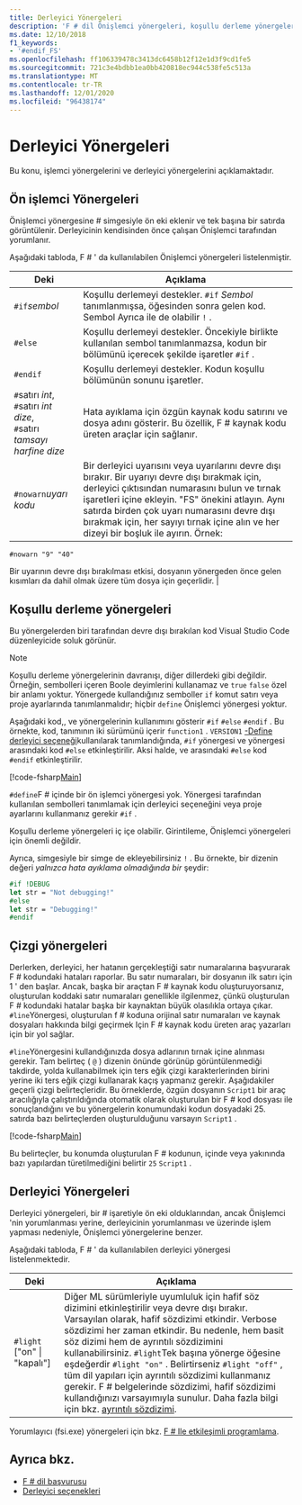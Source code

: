 ```yaml
---
title: Derleyici Yönergeleri
description: 'F # dil Önişlemci yönergeleri, koşullu derleme yönergeleri, hat yönergeleri ve derleyici yönergeleri hakkında bilgi edinin.'
ms.date: 12/10/2018
f1_keywords:
- '#endif_FS'
ms.openlocfilehash: ff106339478c3413dc6458b12f12e1d3f9cd1fe5
ms.sourcegitcommit: 721c3e4bdbb1ea0bb420818ec944c538fe5c513a
ms.translationtype: MT
ms.contentlocale: tr-TR
ms.lasthandoff: 12/01/2020
ms.locfileid: "96438174"
---
```

# <a name="compiler-directives"></a>Derleyici Yönergeleri

Bu konu, işlemci yönergelerini ve derleyici yönergelerini açıklamaktadır.

## <a name="preprocessor-directives"></a>Ön işlemci Yönergeleri

Önişlemci yönergesine # simgesiyle ön eki eklenir ve tek başına bir satırda görüntülenir. Derleyicinin kendisinden önce çalışan Önişlemci tarafından yorumlanır.

Aşağıdaki tabloda, F # ' da kullanılabilen Önişlemci yönergeleri listelenmiştir.

|Deki|Açıklama|
|---------|-----------|
|`#if`*sembol*|Koşullu derlemeyi destekler. `#if` *Sembol* tanımlanmışsa, öğesinden sonra gelen kod. Sembol Ayrıca ile de olabilir `!` .|
|`#else`|Koşullu derlemeyi destekler. Öncekiyle birlikte kullanılan sembol tanımlanmazsa, kodun bir bölümünü içerecek şekilde işaretler `#if` .|
|`#endif`|Koşullu derlemeyi destekler. Kodun koşullu bölümünün sonunu işaretler.|
|`#`satırı *int*,<br/>`#`satırı *int* *dize*,<br/>`#`satırı *tamsayı* *harfine dize*|Hata ayıklama için özgün kaynak kodu satırını ve dosya adını gösterir. Bu özellik, F # kaynak kodu üreten araçlar için sağlanır.|
|`#nowarn`*uyarı kodu*|Bir derleyici uyarısını veya uyarılarını devre dışı bırakır. Bir uyarıyı devre dışı bırakmak için, derleyici çıktısından numarasını bulun ve tırnak işaretleri içine ekleyin. "FS" önekini atlayın. Aynı satırda birden çok uyarı numarasını devre dışı bırakmak için, her sayıyı tırnak içine alın ve her dizeyi bir boşluk ile ayırın. Örnek:

`#nowarn "9" "40"`

Bir uyarının devre dışı bırakılması etkisi, dosyanın yönergeden önce gelen kısımları da dahil olmak üzere tüm dosya için geçerlidir. |

## <a name="conditional-compilation-directives"></a>Koşullu derleme yönergeleri

Bu yönergelerden biri tarafından devre dışı bırakılan kod Visual Studio Code düzenleyicide soluk görünür.

> [!NOTE]
> Koşullu derleme yönergelerinin davranışı, diğer dillerdeki gibi değildir. Örneğin, sembolleri içeren Boole deyimlerini kullanamaz ve `true` `false` özel bir anlamı yoktur. Yönergede kullandığınız semboller `if` komut satırı veya proje ayarlarında tanımlanmalıdır; hiçbir `define` Önişlemci yönergesi yoktur.

Aşağıdaki kod,, ve yönergelerinin kullanımını gösterir `#if` `#else` `#endif` . Bu örnekte, kod, tanımının iki sürümünü içerir `function1` . `VERSION1` [-Define derleyici seçeneği](./compiler-options.md)kullanılarak tanımlandığında, `#if` yönergesi ve yönergesi arasındaki kod `#else` etkinleştirilir. Aksi halde, ve arasındaki `#else` kod `#endif` etkinleştirilir.

[!code-fsharp[Main](~/samples/snippets/fsharp/lang-ref-2/snippet7301.fs)]

`#define`F # içinde bir ön işlemci yönergesi yok. Yönergesi tarafından kullanılan sembolleri tanımlamak için derleyici seçeneğini veya proje ayarlarını kullanmanız gerekir `#if` .

Koşullu derleme yönergeleri iç içe olabilir. Girintileme, Önişlemci yönergeleri için önemli değildir.

Ayrıca, simgesiyle bir simge de ekleyebilirsiniz `!` . Bu örnekte, bir dizenin değeri _yalnızca hata ayıklama olmadığında bir_ şeydir:

```fsharp
#if !DEBUG
let str = "Not debugging!"
#else
let str = "Debugging!"
#endif
```

## <a name="line-directives"></a>Çizgi yönergeleri

Derlerken, derleyici, her hatanın gerçekleştiği satır numaralarına başvurarak F # kodundaki hataları raporlar. Bu satır numaraları, bir dosyanın ilk satırı için 1 ' den başlar. Ancak, başka bir araçtan F # kaynak kodu oluşturuyorsanız, oluşturulan koddaki satır numaraları genellikle ilgilenmez, çünkü oluşturulan F # kodundaki hatalar başka bir kaynaktan büyük olasılıkla ortaya çıkar. `#line`Yönergesi, oluşturulan f # koduna orijinal satır numaraları ve kaynak dosyaları hakkında bilgi geçirmek Için F # kaynak kodu üreten araç yazarları için bir yol sağlar.

`#line`Yönergesini kullandığınızda dosya adlarının tırnak içine alınması gerekir. Tam belirteç ( `@` ) dizenin önünde görünüp görüntülenmediği takdirde, yolda kullanabilmek için ters eğik çizgi karakterlerinden birini yerine iki ters eğik çizgi kullanarak kaçış yapmanız gerekir. Aşağıdakiler geçerli çizgi belirteçleridir. Bu örneklerde, özgün dosyanın `Script1` bir araç aracılığıyla çalıştırıldığında otomatik olarak oluşturulan bir F # kod dosyası ile sonuçlandığını ve bu yönergelerin konumundaki kodun dosyadaki 25. satırda bazı belirteçlerden oluşturulduğunu varsayın `Script1` .

[!code-fsharp[Main](~/samples/snippets/fsharp/lang-ref-2/snippet7303.fs)]

Bu belirteçler, bu konumda oluşturulan F # kodunun, içinde veya yakınında bazı yapılardan türetilmediğini belirtir `25` `Script1` .

## <a name="compiler-directives"></a>Derleyici Yönergeleri

Derleyici yönergeleri, bir # işaretiyle ön eki olduklarından, ancak Önişlemci 'nin yorumlanması yerine, derleyicinin yorumlanması ve üzerinde işlem yapması nedeniyle, Önişlemci yönergelerine benzer.

Aşağıdaki tabloda, F # ' da kullanılabilen derleyici yönergesi listelenmektedir.

|Deki|Açıklama|
|---------|-----------|
|`#light` ["on" &#124; "kapalı"]|Diğer ML sürümleriyle uyumluluk için hafif söz dizimini etkinleştirilir veya devre dışı bırakır. Varsayılan olarak, hafif sözdizimi etkindir. Verbose sözdizimi her zaman etkindir. Bu nedenle, hem basit söz dizimi hem de ayrıntılı sözdizimini kullanabilirsiniz. `#light`Tek başına yönerge öğesine eşdeğerdir `#light "on"` . Belirtirseniz `#light "off"` , tüm dil yapıları için ayrıntılı sözdizimi kullanmanız gerekir. F # belgelerinde sözdizimi, hafif sözdizimi kullandığınızı varsayımıyla sunulur. Daha fazla bilgi için bkz. [ayrıntılı sözdizimi](verbose-syntax.md).|

Yorumlayıcı (fsi.exe) yönergeleri için bkz. [F # Ile etkileşimli programlama](../tools/fsharp-interactive/index.md).

## <a name="see-also"></a>Ayrıca bkz.

- [F # dil başvurusu](index.md)
- [Derleyici seçenekleri](compiler-options.md)
